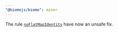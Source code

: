 ```yaml
---
"@biomejs/biome": minor
---
```


The rule [`noFlatMapIdentity`](https://biomejs.dev/linter/rules/no-flat-map-identity) have now an unsafe fix.
